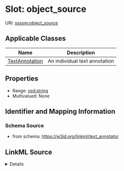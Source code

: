 # Slot: object_source

URI: [sssom:object_source](http://w3id.org/sssom/object_source)



<!-- no inheritance hierarchy -->




## Applicable Classes

| Name | Description |
| --- | --- |
[TextAnnotation](TextAnnotation.md) | An individual text annotation






## Properties

* Range: [xsd:string](http://www.w3.org/2001/XMLSchema#string)
* Multivalued: None







## Identifier and Mapping Information







### Schema Source


* from schema: https://w3id.org/linkml/text_annotator




## LinkML Source

<details>
```yaml
name: object_source
from_schema: https://w3id.org/linkml/text_annotator
rank: 1000
slot_uri: sssom:object_source
alias: object_source
owner: TextAnnotation
domain_of:
- TextAnnotation
range: string

```
</details>